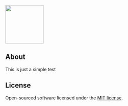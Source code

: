 <p align=""><a href="https://laravel.com" target="_blank"><img src="https://cdn-icons-png.flaticon.com/512/179/179323.png" width="120"></a></p>

## About

This is just a simple test

## License

Open-sourced software licensed under the [MIT license](https://opensource.org/licenses/MIT).
